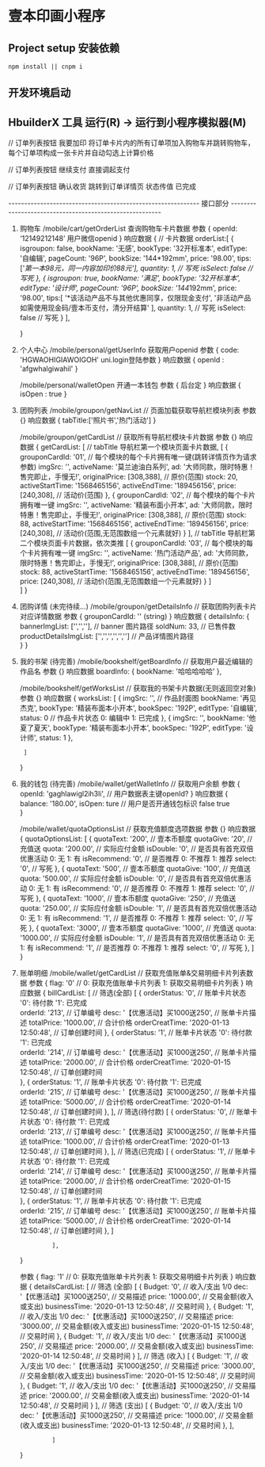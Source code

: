 # 壹本印画小程序

## Project setup 安装依赖
```
npm install || cnpm i

```

## 开发环境启动
## HbuilderX 工具 运行(R) -> 运行到小程序模拟器(M)

// 订单列表按钮 我要加印
将订单卡片内的所有订单项加入购物车并跳转购物车，每个订单项构成一张卡片并自动勾选上计算价格
 

// 订单列表按钮 继续支付
直接调起支付


// 订单列表按钮 确认收货
跳转到订单详情页 状态传值 已完成




------------------------------------------------------------ 接口部分 --------------------------------------------------------
1. 购物车
    /mobile/cart/getOrderList		查询购物车卡片数据
    参数
    {
        openId: ‘12149212148’  用户微信openid
    }
    响应数据
    {
        // 卡片数据
        orderList:[
            {
                isgroupon: false,
                bookName: '无感',
                bookType: '32开标准本',
                editType: '自编辑',
                pageCount: '96P',
                bookSize: '144*192mm',
                price: '98.00',
                tips:['*第一本98元，同一内容加印价88元'],
                quantity: 1,                // 写死 
                isSelect: false             // 写死
            },
            {
                isgroupon: true,
                bookName: '满足',
                bookType: '32开标准本',
                editType: '设计师',
                pageCount: '96P',
                bookSize: '144*192mm',
                price: '98.00',
                tips:[
                    '*该活动产品不与其他优惠同享，仅限现金支付',
                    '非活动产品如需使用现金码/壹本币支付，清分开结算'
                ],
                quantity: 1,                // 写死
                isSelect: false             // 写死
            }
        ],
        
    }


2. 个人中心
    /mobile/personal/getUserInfo         获取用户openid
    参数
    {
        code: 'HGWAOHIGIAWOIGOH'      uni.login登陆参数
    }
    响应数据
    {
        openId : 'afgwhalgiwahil'
    }


    /mobile/personal/walletOpen          开通一本钱包
    参数
    {
        后台定
    }
    响应数据
    {
        isOpen : true
    }


3. 团购列表
    /mobile/groupon/getNavList   // 页面加载获取导航栏模块列表
    参数
    {}
    响应数据
    {
        tabTitle:['照片书','热门活动']
    }

    /mobile/groupon/getCardList     // 获取所有导航栏模块卡片数据
    参数
    {}
    响应数据
    {
        getCardList: [
            // tabTitle 导航栏第一个模块页面卡片数据, 
            [
                        {
							grouponCardId: '01',					// 每个模块的每个卡片拥有唯一键(跳转详情页作为请求参数)
                            imgSrc: '',
                            activeName: '莫兰迪油白系列',
                            ad: '大师同款，限时特惠！售完即止，手慢无!',
                            originalPrice: [308,388],               // 原价(范围)
                            stock: 20,
                            activeStartTime: '1568465156',
                            activeEndTime: '189456156',
                            price: [240,308],                       // 活动价(范围)
                        },
                        {
							grouponCardId: '02',						// 每个模块的每个卡片拥有唯一键
                            imgSrc: '',
                            activeName: '精装布面小开本',
                            ad: '大师同款，限时特惠！售完即止，手慢无!',
                            originalPrice: [308,388],               // 原价(范围)
                            stock: 88,
                            activeStartTime: '1568465156',
                            activeEndTime: '189456156',
                            price: [240,308],                       // 活动价(范围,无范围数组一个元素就好)
                        }
            ],
            // tabTitle 导航栏第二个模块页面卡片数据，依次类推
            [
						{
							grouponCardId: '03',						// 每个模块的每个卡片拥有唯一键
						    imgSrc: '',
						    activeName: '热门活动产品',
						    ad: '大师同款，限时特惠！售完即止，手慢无!',
						    originalPrice: [308,388],               // 原价(范围)
						    stock: 88,
						    activeStartTime: '1568465156',
						    activeEndTime: '189456156',
						    price: [240,308],                       // 活动价(范围,无范围数组一个元素就好)
						}
			]                    
        ]
    }


4. 团购详情     (未完待续...)
    /mobile/groupon/getDetailsInfo          // 获取团购列表卡片对应详情数据
    参数
    {
        grouponCardId: ''    (string)
    }
    响应数据
    {
        detailsInfo: {
            bannerImgList: ['','',''],					// banner 图片路径
			soldNum: 33,								// 已售件数
			productDetailsImgList: ['','','','','','']	// 产品详情图片路径			
		}
    }


5. 我的书架     (待完善)
    /mobile/bookshelf/getBoardInfo            // 获取用户最近编辑的作品名
    参数
    {}
    响应数据
    boardInfo: {
		bookName: '哈哈哈哈哈'
	},





    /mobile/bookshelf/getWorksList            // 获取我的书架卡片数据(无则返回空对象)
    参数
    {}
    响应数据
    {
        worksList: [
                    {
                        imgSrc: '',						// 作品封面图
                        bookName: '再见杰克',
                        bookType: '精装布面本小开本',
                        bookSpec: '192P',
						editType: '自编辑',
						status: 0						// 作品卡片状态 0: 编辑中  1: 已完成
                    },
                    {
                        imgSrc: '',
                        bookName: '他夏了夏天',
                        bookType: '精装布面本小开本',
                        bookSpec: '192P',
						editType: '设计师',
						status: 1
                    },
					
        ]
    }



6. 我的钱包     (待完善)
    /mobile/wallet/getWalletInfo           // 获取用户余额
    参数
    {
        openId: 'gaghlawigl2ih3li',          // 用户数据表主键openId?
    }
    响应数据
    {
        balance: '180.00',
        isOpen: ture                        // 用户是否开通钱包标识   false  true   
    }


    /mobile/wallet/quotaOptionsList           // 获取充值额度选项数据
    参数
    {}
    响应数据
    {
        quotaOptionsList: [
					{
						quotaText: '200',	// 壹本币额度
						quotaGive: '20',	// 充值送 
						quota: '200.00',	// 实际应付金额
						isDouble: '0',		// 是否具有首充双倍优惠活动		0: 无  1: 有
						isRecommend: '0',	// 是否推荐			0: 不推荐	1: 推荐
						select: '0',		// 写死
					},
					{
						quotaText: '500',	// 壹本币额度
						quotaGive: '100',	// 充值送 
						quota: '500.00',	// 实际应付金额
						isDouble: '0',		// 是否具有首充双倍优惠活动		0: 无  1: 有
						isRecommend: '0',	// 是否推荐			0: 不推荐	1: 推荐
						select: '0',		// 写死
					},
					{
						quotaText: '1000',	// 壹本币额度
						quotaGive: '250',	// 充值送 
						quota: '250.00',	// 实际应付金额
						isDouble: '1',		// 是否具有首充双倍优惠活动		0: 无  1: 有
						isRecommend: '1',	// 是否推荐			0: 不推荐	1: 推荐
						select: '0',		// 写死
					},
					{
						quotaText: '3000',	// 壹本币额度
						quotaGive: '1000',	// 充值送 
						quota: '1000.00',	// 实际应付金额
						isDouble: '1',		// 是否具有首充双倍优惠活动		0: 无  1: 有
						isRecommend: '1',	// 是否推荐			0: 不推荐	1: 推荐
						select: '0',		// 写死
					},
		]
    }



7. 账单明细
    /mobile/wallet/getCardList           // 获取充值账单&交易明细卡片列表数据
    参数
    {
        flag: '0'               // 0: 获取充值账单卡片列表      1: 获取交易明细卡片列表
    }
    响应数据
    {
        billCardList: [
					// 筛选(全部)
					[
						{
							orderStatus: '0',						// 账单卡片状态 '0': 待付款	'1': 已完成	
							orderId: '213',							// 订单编号
							desc: '【优惠活动】买1000送250',			// 账单卡片描述
							totalPrice: '1000.00',					// 合计价格
							orderCreatTime: '2020-01-13 12:50:48',	// 订单创建时间
						},
						{
							orderStatus: '1',						// 账单卡片状态 '0': 待付款	'1': 已完成	
							orderId: '214',							// 订单编号
							desc: '【优惠活动】买1000送250',			// 账单卡片描述
							totalPrice: '2000.00',					// 合计价格
							orderCreatTime: '2020-01-15 12:50:48',	// 订单创建时间	
						},
						{
							orderStatus: '1',						// 账单卡片状态 '0': 待付款	'1': 已完成	
							orderId: '215',							// 订单编号
							desc: '【优惠活动】买1000送250',			// 账单卡片描述
							totalPrice: '5000.00',					// 合计价格
							orderCreatTime: '2020-01-14 12:50:48',	// 订单创建时间
						},
					],
					// 筛选(待付款)
					[
						{
							orderStatus: '0',						// 账单卡片状态 '0': 待付款	'1': 已完成	
							orderId: '213',							// 订单编号
							desc: '【优惠活动】买1000送250',			// 账单卡片描述
							totalPrice: '1000.00',					// 合计价格
							orderCreatTime: '2020-01-13 12:50:48',	// 订单创建时间
						},
					],
					// 筛选(已完成)
					[
						{
							orderStatus: '1',						// 账单卡片状态 '0': 待付款	'1': 已完成	
							orderId: '214',							// 订单编号
							desc: '【优惠活动】买1000送250',			// 账单卡片描述
							totalPrice: '2000.00',					// 合计价格
							orderCreatTime: '2020-01-15 12:50:48',	// 订单创建时间	
						},
						{
							orderStatus: '1',						// 账单卡片状态 '0': 待付款	'1': 已完成	
							orderId: '215',							// 订单编号
							desc: '【优惠活动】买1000送250',			// 账单卡片描述
							totalPrice: '5000.00',					// 合计价格
							orderCreatTime: '2020-01-14 12:50:48',	// 订单创建时间
						},
					]
	
				],
    }

    参数
    {
        flag: '1'               // 0: 获取充值账单卡片列表      1: 获取交易明细卡片列表
    }
    响应数据
    {
        detailsCardList: [
					// 筛选 (全部)
					[
						{
							Budget: '0',							// 收入/支出 1/0
							dec: '【优惠活动】买1000送250',			// 交易描述
							price: '1000.00',						// 交易金额(收入或支出)
							businessTime: '2020-01-13 12:50:48',	// 交易时间
						},
						{
							Budget: '1',							// 收入/支出 1/0
							dec: '【优惠活动】买1000送250',			// 交易描述
							price: '3000.00',						// 交易金额(收入或支出)
							businessTime: '2020-01-15 12:50:48',	// 交易时间
						},
						{
							Budget: '1',							// 收入/支出 1/0
							dec: '【优惠活动】买1000送250',			// 交易描述
							price: '2000.00',						// 交易金额(收入或支出)
							businessTime: '2020-01-14 12:50:48',	// 交易时间
						}
					],
					// 筛选 (收入)
					[
						{
							Budget: '1',							// 收入/支出 1/0
							dec: '【优惠活动】买1000送250',			// 交易描述
							price: '3000.00',						// 交易金额(收入或支出)
							businessTime: '2020-01-15 12:50:48',	// 交易时间
						},
						{
							Budget: '1',							// 收入/支出 1/0
							dec: '【优惠活动】买1000送250',			// 交易描述
							price: '2000.00',						// 交易金额(收入或支出)
							businessTime: '2020-01-14 12:50:48',	// 交易时间
						}
					],
					// 筛选 (支出)
					[
						{
							Budget: '0',							// 收入/支出 1/0
							dec: '【优惠活动】买1000送250',			// 交易描述
							price: '1000.00',						// 交易金额(收入或支出)
							businessTime: '2020-01-13 12:50:48',	// 交易时间
						},
					],
					
				]
    }












